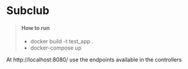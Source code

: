 # Subclub

> #### How to run
>
> - docker build -t test_app .
> - docker-compose up

At http://localhost:8080/ use the endpoints available in the controllers
